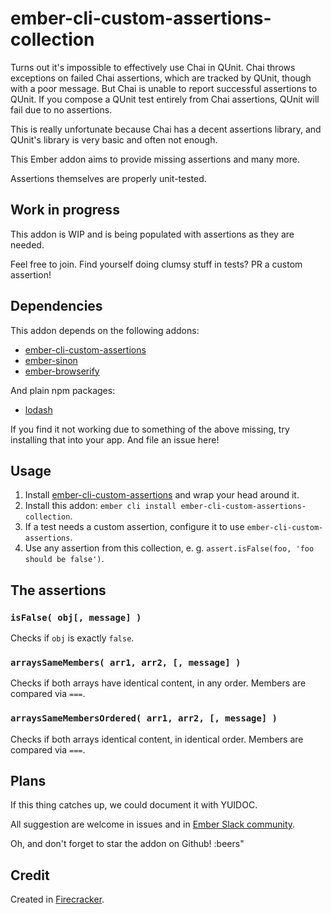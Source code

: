 # ember-cli-custom-assertions-collection

Turns out it's impossible to effectively use Chai in QUnit. Chai throws exceptions on failed Chai assertions, which are tracked by QUnit, though with a poor message. But Chai is unable to report successful assertions to QUnit. If you compose a QUnit test entirely from Chai assertions, QUnit will fail due to no assertions.

This is really unfortunate because Chai has a decent assertions library, and QUnit's library is very basic and often not enough.

This Ember addon aims to provide missing assertions and many more.

Assertions themselves are properly unit-tested.


## Work in progress

This addon is WIP and is being populated with assertions as they are needed.

Feel free to join. Find yourself doing clumsy stuff in tests? PR a custom assertion!


## Dependencies

This addon depends on the following addons:

* [ember-cli-custom-assertions](https://github.com/dockyard/ember-cli-custom-assertions)
* [ember-sinon](https://github.com/csantero/ember-sinon)
* [ember-browserify](https://github.com/ef4/ember-browserify)

And plain npm packages:

* [lodash](https://www.npmjs.com/package/lodash)

If you find it not working due to something of the above missing, try installing that into your app. And file an issue here!


## Usage

1. Install [ember-cli-custom-assertions](https://github.com/dockyard/ember-cli-custom-assertions) and wrap your head around it.
2. Install this addon: `ember cli install ember-cli-custom-assertions-collection`.
3. If a test needs a custom assertion, configure it to use `ember-cli-custom-assertions`.
4. Use any assertion from this collection, e. g. `assert.isFalse(foo, 'foo should be false')`.


## The assertions

### `isFalse( obj[, message] )`

Checks if `obj` is exactly `false`.



### `arraysSameMembers( arr1, arr2, [, message] )`

Checks if both arrays have identical content, in any order. Members are compared via `===`.



### `arraysSameMembersOrdered( arr1, arr2, [, message] )`

Checks if both arrays identical content, in identical order. Members are compared via `===`.



## Plans

If this thing catches up, we could document it with YUIDOC.

All suggestion are welcome in issues and in [Ember Slack community](https://ember-community-slackin.herokuapp.com/).

Oh, and don't forget to star the addon on Github! :beers"



## Credit

Created in [Firecracker](http://firecracker.me).
